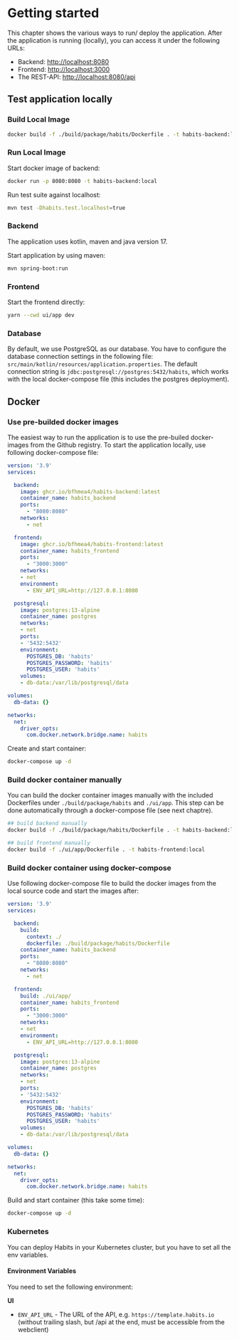 # Getting started

This chapter shows the various ways to run/ deploy the application.
After the application is running (locally), you can access it under the following URLs:

- Backend: [http://localhost:8080](http://localhost:8080)
- Frontend: [http://localhost:3000](http://localhost:3000)
- The REST-API: [http://localhost:8080/api](http://localhost:8080/api)

## Test application locally

### Build Local Image

```bash
docker build -f ./build/package/habits/Dockerfile . -t habits-backend:local
```

### Run Local Image

Start docker image of backend:

```bash
docker run -p 8080:8080 -t habits-backend:local
```

Run test suite against localhost:

```bash
mvn test -Dhabits.test.localhost=true
```

### Backend

The application uses kotlin, maven and java version 17.

Start application by using maven:

```bash
mvn spring-boot:run
```

### Frontend

Start the frontend directly:

```bash
yarn --cwd ui/app dev
```

### Database

By default, we use PostgreSQL as our database.
You have to configure the database connection settings in the following file: `src/main/kotlin/resources/application.properties`.
The default connection string is `jdbc:postgresql://postgres:5432/habits`, which works with the local docker-compose file (this includes the postgres deployment).


## Docker

### Use pre-builded docker images

The easiest way to run the application is to use the pre-builed docker-images from the Github registry.
To start the application locally, use following docker-compose file:

```yaml
version: '3.9'
services:

  backend:
    image: ghcr.io/bfhmea4/habits-backend:latest
    container_name: habits_backend
    ports:
      - "8080:8080"
    networks:
      - net

  frontend:
    image: ghcr.io/bfhmea4/habits-frontend:latest
    container_name: habits_frontend
    ports:
      - "3000:3000"
    networks:
    - net
    environment:
      - ENV_API_URL=http://127.0.0.1:8080

  postgresql:
    image: postgres:13-alpine
    container_name: postgres
    networks:
    - net
    ports:
    - '5432:5432'
    environment:
      POSTGRES_DB: 'habits'
      POSTGRES_PASSWORD: 'habits'
      POSTGRES_USER: 'habits'
    volumes:
    - db-data:/var/lib/postgresql/data

volumes:
  db-data: {}

networks:
  net:
    driver_opts:
      com.docker.network.bridge.name: habits
```

Create and start container:

```bash
docker-compose up -d
```

### Build docker container manually

You can build the docker container images manually with the included Dockerfiles under `./build/package/habits` and `./ui/app`.
This step can be done automatically through a docker-compose file (see next chaptre).

```bash
## build backend manually
docker build -f ./build/package/habits/Dockerfile . -t habits-backend:local

## build frontend manually
docker build -f ./ui/app/Dockerfile . -t habits-frontend:local
```

### Build docker container using docker-compose

Use following docker-compose file to build the docker images from the local source code and start the images after:

```yaml
version: '3.9'
services:

  backend:
    build:
      context: ./
      dockerfile: ./build/package/habits/Dockerfile
    container_name: habits_backend
    ports:
      - "8080:8080"
    networks:
      - net

  frontend:
    build: ./ui/app/
    container_name: habits_frontend
    ports:
      - "3000:3000"
    networks:
    - net
    environment:
      - ENV_API_URL=http://127.0.0.1:8080

  postgresql:
    image: postgres:13-alpine
    container_name: postgres
    networks:
    - net
    ports:
    - '5432:5432'
    environment:
      POSTGRES_DB: 'habits'
      POSTGRES_PASSWORD: 'habits'
      POSTGRES_USER: 'habits'
    volumes:
    - db-data:/var/lib/postgresql/data

volumes:
  db-data: {}

networks:
  net:
    driver_opts:
      com.docker.network.bridge.name: habits
```

Build and start container (this take some time):

```bash
docker-compose up -d
```

### Kubernetes

You can deploy Habits in your Kubernetes cluster, but you have to set all the env variables.

#### Environment Variables

You need to set the following environment:

**UI**

- `ENV_API_URL` - The URL of the API, e.g. `https://template.habits.io` (without trailing slash, but /api at the end, must be accessible from the webclient)
